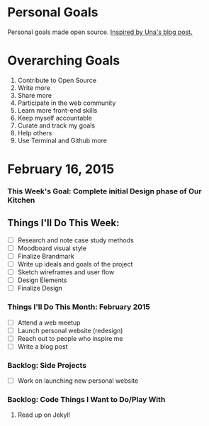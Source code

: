 Personal Goals
==============

Personal goals made open source.
[Inspired by Una's blog post.](http://una.github.io/personal-goals-guide/)

# Overarching Goals
1. Contribute to Open Source
2. Write more
3. Share more
4. Participate in the web community
5. Learn more front-end skills
6. Keep myself accountable
7. Curate and track my goals
8. Help others
9. Use Terminal and Github more

# February 16, 2015

### This Week's Goal: Complete initial Design phase of Our Kitchen

## Things I'll Do This Week:
- [ ] Research and note case study methods
- [ ] Moodboard visual style
- [ ] Finalize Brandmark
- [ ] Write up ideals and goals of the project
- [ ] Sketch wireframes and user flow
- [ ] Design Elements
- [ ] Finalize Design

### Things I'll Do This Month: February 2015
- [ ] Attend a web meetup
- [ ] Launch personal website (redesign)
- [ ] Reach out to people who inspire me
- [ ] Write a blog post

### Backlog: Side Projects
- [ ] Work on launching new personal website

### Backlog: Code Things I Want to Do/Play With
1. Read up on Jekyll